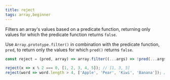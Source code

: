 ```yaml
---
title: reject
tags: array,beginner
---
```


Filters an array's values based on a predicate function, returning only values for which the predicate function returns `false`.

Use `Array.prototype.filter()` in combination with the predicate function, `pred`, to return only the values for which `pred()` returns `false`.

```js
const reject = (pred, array) => array.filter((...args) => !pred(...args));
```

```js
reject(x => x % 2 === 0, [1, 2, 3, 4, 5]); // [1, 3, 5]
reject(word => word.length > 4, ['Apple', 'Pear', 'Kiwi', 'Banana']); // ['Pear', 'Kiwi']
```
